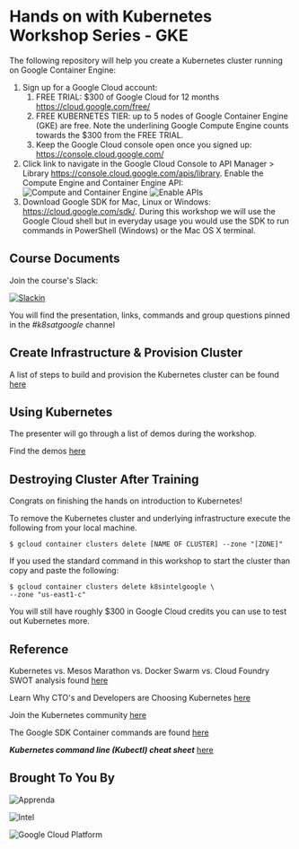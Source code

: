 # Hands on with Kubernetes Workshop Series - GKE

The following repository will help you create a Kubernetes cluster running on Google Container Engine:

1. Sign up for a Google Cloud account:
    1. FREE TRIAL: $300 of Google Cloud for 12 months https://cloud.google.com/free/
    2. FREE KUBERNETES TIER: up to 5 nodes of Google Container Engine (GKE) are free. Note the underlining Google Compute Engine counts towards the $300 from the FREE TRIAL. 
    3. Keep the Google Cloud console open once you signed up: https://console.cloud.google.com/ 
2. Click link to navigate in the Google Cloud Console to API Manager > Library https://console.cloud.google.com/apis/library. Enable the Compute Engine and Container Engine API: 
![Compute and Container Engine](http://i.imgur.com/obCh0lP.png)
![Enable APIs](http://i.imgur.com/BThkhfK.png)
3. Download Google SDK for Mac, Linux or Windows: https://cloud.google.com/sdk/. During this workshop we will use the Google Cloud shell but in everyday usage you would use the SDK to run commands in PowerShell (Windows) or the Mac OS X terminal. 

## Course Documents

Join the course's Slack:

 [![Slackin](http://54.242.94.98/badge.svg)](http://54.242.94.98/)

You will find the presentation, links, commands and group questions pinned in the _#k8satgoogle_ channel

## Create Infrastructure & Provision Cluster

A list of steps to build and provision the Kubernetes cluster can be found [here](docs/3-build-cluster.md)

## Using Kubernetes

The presenter will go through a list of demos during the workshop.

Find the demos [here](docs/demos)

## Destroying Cluster After Training

Congrats on finishing the hands on introduction to Kubernetes!

To remove the Kubernetes cluster and underlying infrastructure execute the following from your local machine.

```
$ gcloud container clusters delete [NAME OF CLUSTER] --zone "[ZONE]"
```
If you used the standard command in this workshop to start the cluster than copy and paste the following:

```
$ gcloud container clusters delete k8sintelgoogle \
--zone "us-east1-c"
```
You will still have roughly $300 in Google Cloud credits you can use to test out Kubernetes more.

## Reference

Kubernetes vs. Mesos Marathon vs. Docker Swarm vs. Cloud Foundry SWOT analysis found [here](https://apprenda.com/white-papers/container-orchestration-comparison-guide/)

Learn Why CTO's and Developers are Choosing Kubernetes [here](https://apprenda.com/why-kubernetes/)

Join the Kubernetes community [here](https://github.com/chrisgaun/GKE-hands-on-training/blob/master/community.md)

The Google SDK Container commands are found [here](https://cloud.google.com/sdk/gcloud/reference/container/)

***Kubernetes command line (Kubectl) cheat sheet*** [here](https://kubernetes.io/docs/user-guide/kubectl-cheatsheet/)


## Brought To You By

![Apprenda](https://upload.wikimedia.org/wikipedia/commons/c/cc/Apprenda_logo.png)

![Intel](https://upload.wikimedia.org/wikipedia/commons/thumb/c/c9/Intel-logo.svg/320px-Intel-logo.svg.png)

![Google Cloud Platform](https://cloud.google.com/_static/1c93cfc82f/images/cloud/gcp-logo.svg)

